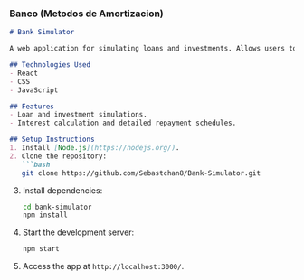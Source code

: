 ### Banco (Metodos de Amortizacion)

```markdown
# Bank Simulator

A web application for simulating loans and investments. Allows users to calculate interest and visualize repayment schedules.

## Technologies Used
- React
- CSS
- JavaScript

## Features
- Loan and investment simulations.
- Interest calculation and detailed repayment schedules.

## Setup Instructions
1. Install [Node.js](https://nodejs.org/).
2. Clone the repository:
   ```bash
   git clone https://github.com/Sebastchan8/Bank-Simulator.git
   ```
3. Install dependencies:
   ```bash
   cd bank-simulator
   npm install
   ```
4. Start the development server:
   ```bash
   npm start
   ```
5. Access the app at `http://localhost:3000/`.


